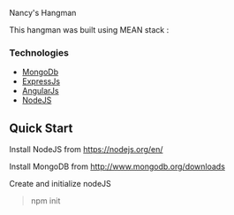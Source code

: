 Nancy's Hangman

This hangman was built using MEAN stack :

###  Technologies
- [MongoDb](http://www.mongodb.org/)
- [ExpressJs](http://expressjs.com/)
- [AngularJs](http://angularjs.org/)
- [NodeJS](https://nodejs.org/en/)

## Quick Start

Install NodeJS from https://nodejs.org/en/

Install MongoDB from http://www.mongodb.org/downloads

Create and initialize nodeJS
> npm init



